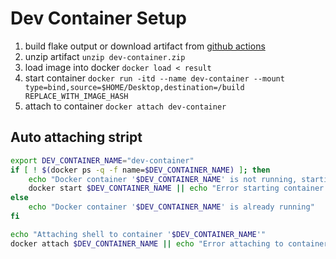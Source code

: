 # Dev Container Setup

1. build flake output or download artifact from [github actions](https://github.com/b3nb5n/nix-flake/actions)
2. unzip artifact `unzip dev-container.zip`
3. load image into docker `docker load < result`
4. start container `docker run -itd --name dev-container --mount type=bind,source=$HOME/Desktop,destination=/build REPLACE_WITH_IMAGE_HASH`
5. attach to container `docker attach dev-container`

## Auto attaching stript
```bash
export DEV_CONTAINER_NAME="dev-container"
if [ ! $(docker ps -q -f name=$DEV_CONTAINER_NAME) ]; then
    echo "Docker container '$DEV_CONTAINER_NAME' is not running, starting it now..."
    docker start $DEV_CONTAINER_NAME || echo "Error starting container '$DEV_CONTAINER_NAME'"
else
    echo "Docker container '$DEV_CONTAINER_NAME' is already running"
fi

echo "Attaching shell to container '$DEV_CONTAINER_NAME'"
docker attach $DEV_CONTAINER_NAME || echo "Error attaching to container '$DEV_CONTAINER_NAME'"
```

